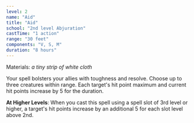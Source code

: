 ```yaml
---
level: 2
name: "Aid"
title: "Aid"
school: "2nd level Abjuration"
castTime: "1 action"
range: "30 feet"
components: "V, S, M"
duration: "8 hours"
---
```


Materials: *a tiny strip of white cloth*

Your spell bolsters your allies with toughness and resolve. Choose up to three creatures within range. Each target's hit point maximum and current hit points increase by 5 for the duration.

**At Higher Levels**: When you cast this spell using a spell slot of 3rd level or higher, a target's hit points increase by an additional 5 for each slot level above 2nd.
